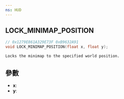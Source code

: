 ```yaml
---
ns: HUD
---
```

## LOCK_MINIMAP_POSITION

```c
// 0x1279E861A329E73F 0xB9632A91
void LOCK_MINIMAP_POSITION(float x, float y);
```

```
Locks the minimap to the specified world position.  
```

## 參數
* **x**: 
* **y**: 

